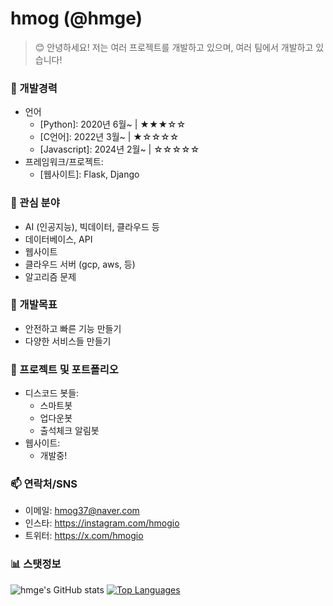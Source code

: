 # hmog (@hmge)
> 😊 안녕하세요! 저는 여러 프로젝트를 개발하고 있으며, 여러 팀에서 개발하고 있습니다!

### 💼 개발경력
 - 언어
    - [Python]: 2020년 6월~ | ★★★☆☆
    - [C언어]: 2022년 3월~ | ★☆☆☆☆
    - [Javascript]: 2024년 2월~ | ☆☆☆☆☆
 - 프레임워크/프로젝트:
    - [웹사이트]: Flask, Django
### 🍔 관심 분야
  - AI (인공지능), 빅데이터, 클라우드 등
  - 데이터베이스, API
  - 웹사이트
  - 클라우드 서버 (gcp, aws, 등)
  - 알고리즘 문제
### 🌱 개발목표
  - 안전하고 빠른 기능 만들기
  - 다양한 서비스들 만들기
### 🎉 프로젝트 및 포트폴리오
  - 디스코드 봇들:
    - 스마트봇
    - 업다운봇
    - 출석체크 알림봇
  - 웹사이트:
    - 개발중!

### 📫 연락처/SNS
- 이메일: hmog37@naver.com
- 인스타: https://instagram.com/hmogio
- 트위터: https://x.com/hmogio
###  📊 스탯정보
![hmge's GitHub stats](https://github-readme-stats.vercel.app/api?username=hmge&show_icons=true)
[![Top Languages](https://github-readme-stats.vercel.app/api/top-langs/?username=hmge&layout=compact)](https://github.com/hmge/github-readme-stats)
